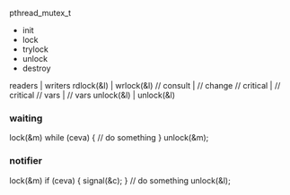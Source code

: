pthread_mutex_t
- init
- lock
- trylock
- unlock
- destroy


readers     | writers
rdlock(&l)  | wrlock(&l)
// consult  | // change
// critical | // critical
// vars     | // vars
unlock(&l)  | unlock(&l)


###  waiting

lock(&m)
while (ceva) {
    // do something
}
unlock(&m);

### notifier

lock(&m)
if (ceva) {
    signal(&c);
}
// do something
unlock(&l);

